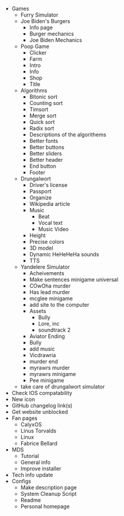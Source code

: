 - Games
    - Furry Simulator
    - Joe Biden's Burgers
        - Info page
        - Burger mechanics
        - Joe Biden Mechanics
    - Poop Game
        - Clicker
        - Farm
        - Intro
        - Info
        - Shop
        - Title
    - Algorithms
        - Bitonic sort
        - Counting sort
        - Timsort
        - Merge sort
        - Quick sort
        - Radix sort
        - Descriptions of the algorithems
        - Better fonts
        - Better buttons
        - Better sliders
        - Better header
        - End button
        - Footer
    - Drungalwort
        - Driver's license
        - Passport
        - Organize
        - Wikipedia article
        - Music
            - Beat
            - Vocal text
            - Music Video
        - Height
        - Precise colors
        - 3D model
        - Dynamic HeHeHeHa sounds
        - TTS
    - Yandelere Simulator
        - Acheivements
        - Make sentences minigame universal
        - COwOha murder
        - Has lead murder
        - mcglee minigame
        - add site to the computer
        - Assets
            - Bully
            - Lore, inc
            - soundtrack 2
        - Aviator Ending
        - Bully
        - add music
        - Vicdrawria
        - murder end
        - myrawrs murder
        - myrawrs minigame
        - Pee minigame
    - take care of drungalwort simulator
- Check IOS compatability
- New icon
- GitHub changelog link(s)
- Get website unblocked
- Fan pages
    - CalyxOS
    - Linus Torvalds
    - Linux
    - Fabrice Bellard
- MDS
    - Tutorial
    - General info
    - Improve installer
- Tech info update
- Configs
    - Make description page
    - System Cleanup Script
    - Readme
    - Personal homepage
 
